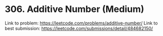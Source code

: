 # 306. Additive Number (Medium)

Link to problem: https://leetcode.com/problems/additive-number/
Link to best submission: https://leetcode.com/submissions/detail/484682150/
